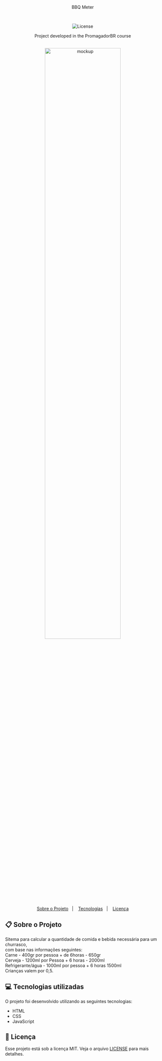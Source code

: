 <p align="center";>
BBQ Meter
</p>
<br>
<p align="center">	
  <img alt="License" src="https://img.shields.io/badge/license-MIT-FFE162">
</p>

<div align="center">
   Project developed in the PromagadorBR course
</div>
<br>
<p align="center">
  <img alt="mockup" src="https://raw.githubusercontent.com/snowymonkey/bbqmeter/main/assets/site-preview.png" width="70%">
</p>
<br>
<p align="center">
  <a href="#clipboard-sobre-o-projeto">Sobre o Projeto</a>&nbsp;&nbsp;&nbsp;|&nbsp;&nbsp;&nbsp;
  <a href="#computer-tecnologias-utilizadas">Tecnologias</a>&nbsp;&nbsp;&nbsp;|&nbsp;&nbsp;&nbsp;
  <a href="#closed-book-licença">Licença</a>
</p>

## :clipboard: Sobre o Projeto

Sitema para calcular a quantidade de comida e bebida necessária para um churrasco,
</br>
com base nas informações seguintes:
</br>
Carne - 400gr por pessoa + de 6horas - 650gr
</br>
Cerveja - 1200ml por Pessoa + 6 horas - 2000ml
</br>
Refrigerante/água - 1000ml por pessoa + 6 horas 1500ml
</br>
Crianças valem por 0,5.

## :computer: Tecnologias utilizadas

O projeto foi desenvolvido utilizando as seguintes tecnologias:

- HTML
- CSS
- JavaScript

## :closed_book: Licença

Esse projeto está sob a licença MIT. Veja o arquivo [LICENSE](https://github.com/karoltaka/churrascometro/blob/master/LICENSE) para mais detalhes.
